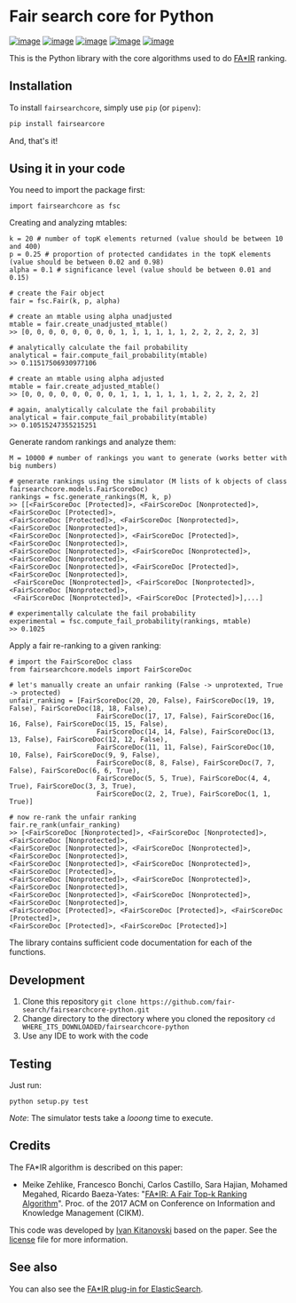 # Fair search core for Python

[![image](https://img.shields.io/pypi/status/fairsearchcore.svg)](https://pypi.org/project/fairsearchcore/)
[![image](https://img.shields.io/pypi/v/fairsearchcore.svg)](https://pypi.org/project/fairsearchcore/)
[![image](https://img.shields.io/pypi/pyversions/fairsearchcore.svg)](https://pypi.org/project/fairsearchcore/)
[![image](https://img.shields.io/pypi/l/fairsearchcore.svg)](https://pypi.org/project/fairsearchcore/)
[![image](https://img.shields.io/pypi/implementation/fairsearchcore.svg)](https://pypi.org/project/fairsearchcore/)

This is the Python library with the core algorithms used to do [FA*IR](https://arxiv.org/abs/1706.06368) ranking.  

## Installation
To install `fairsearchcore`, simply use `pip` (or `pipenv`):
```bash
pip install fairsearcore
```
And, that's it!

## Using it in your code
You need to import the package first: 
```{.sourceCode .python}
import fairsearchcore as fsc
```
Creating and analyzing mtables:
```{.sourceCode .python}
k = 20 # number of topK elements returned (value should be between 10 and 400)
p = 0.25 # proportion of protected candidates in the topK elements (value should be between 0.02 and 0.98) 
alpha = 0.1 # significance level (value should be between 0.01 and 0.15)

# create the Fair object 
fair = fsc.Fair(k, p, alpha)

# create an mtable using alpha unadjusted
mtable = fair.create_unadjusted_mtable()
>> [0, 0, 0, 0, 0, 0, 0, 0, 1, 1, 1, 1, 1, 1, 2, 2, 2, 2, 2, 3]

# analytically calculate the fail probability
analytical = fair.compute_fail_probability(mtable)
>> 0.11517506930977106 

# create an mtable using alpha adjusted
mtable = fair.create_adjusted_mtable()
>> [0, 0, 0, 0, 0, 0, 0, 0, 1, 1, 1, 1, 1, 1, 1, 2, 2, 2, 2, 2]

# again, analytically calculate the fail probability
analytical = fair.compute_fail_probability(mtable)
>> 0.10515247355215251

```
Generate random rankings and analyze them:
```{.sourceCode .python}
M = 10000 # number of rankings you want to generate (works better with big numbers)

# generate rankings using the simulator (M lists of k objects of class fairsearchcore.models.FairScoreDoc) 
rankings = fsc.generate_rankings(M, k, p)
>> [[<FairScoreDoc [Protected]>, <FairScoreDoc [Nonprotected]>, <FairScoreDoc [Protected]>, 
<FairScoreDoc [Protected]>, <FairScoreDoc [Nonprotected]>, <FairScoreDoc [Nonprotected]>, 
<FairScoreDoc [Nonprotected]>, <FairScoreDoc [Protected]>, <FairScoreDoc [Nonprotected]>, 
<FairScoreDoc [Nonprotected]>, <FairScoreDoc [Nonprotected]>, <FairScoreDoc [Nonprotected]>, 
<FairScoreDoc [Nonprotected]>, <FairScoreDoc [Protected]>, <FairScoreDoc [Nonprotected]>, 
 <FairScoreDoc [Nonprotected]>, <FairScoreDoc [Nonprotected]>, <FairScoreDoc [Nonprotected]>, 
 <FairScoreDoc [Nonprotected]>, <FairScoreDoc [Protected]>],...]

# experimentally calculate the fail probability
experimental = fsc.compute_fail_probability(rankings, mtable)
>> 0.1025
```
Apply a fair re-ranking to a given ranking:
```
# import the FairScoreDoc class
from fairsearchcore.models import FairScoreDoc

# let's manually create an unfair ranking (False -> unprotexted, True -> protected)
unfair_ranking = [FairScoreDoc(20, 20, False), FairScoreDoc(19, 19, False), FairScoreDoc(18, 18, False),
                      FairScoreDoc(17, 17, False), FairScoreDoc(16, 16, False), FairScoreDoc(15, 15, False),
                      FairScoreDoc(14, 14, False), FairScoreDoc(13, 13, False), FairScoreDoc(12, 12, False),
                      FairScoreDoc(11, 11, False), FairScoreDoc(10, 10, False), FairScoreDoc(9, 9, False),
                      FairScoreDoc(8, 8, False), FairScoreDoc(7, 7, False), FairScoreDoc(6, 6, True),
                      FairScoreDoc(5, 5, True), FairScoreDoc(4, 4, True), FairScoreDoc(3, 3, True),
                      FairScoreDoc(2, 2, True), FairScoreDoc(1, 1, True)]

# now re-rank the unfair ranking                    
fair.re_rank(unfair_ranking)
>> [<FairScoreDoc [Nonprotected]>, <FairScoreDoc [Nonprotected]>, <FairScoreDoc [Nonprotected]>, 
<FairScoreDoc [Nonprotected]>, <FairScoreDoc [Nonprotected]>, <FairScoreDoc [Nonprotected]>, 
<FairScoreDoc [Nonprotected]>, <FairScoreDoc [Nonprotected]>, <FairScoreDoc [Protected]>, 
<FairScoreDoc [Nonprotected]>, <FairScoreDoc [Nonprotected]>, <FairScoreDoc [Nonprotected]>, 
<FairScoreDoc [Nonprotected]>, <FairScoreDoc [Nonprotected]>, <FairScoreDoc [Nonprotected]>,
<FairScoreDoc [Protected]>, <FairScoreDoc [Protected]>, <FairScoreDoc [Protected]>, 
<FairScoreDoc [Protected]>, <FairScoreDoc [Protected]>]
```

The library contains sufficient code documentation for each of the functions.
 
## Development

1. Clone this repository `git clone https://github.com/fair-search/fairsearchcore-python.git`
2. Change directory to the directory where you cloned the repository `cd WHERE_ITS_DOWNLOADED/fairsearchcore-python`
3. Use any IDE to work with the code

## Testing

Just run:
```
python setup.py test 
```
*Note*: The simulator tests take a *looong* time to execute. 

## Credits

The FA*IR algorithm is described on this paper:

* Meike Zehlike, Francesco Bonchi, Carlos Castillo, Sara Hajian, Mohamed Megahed, Ricardo Baeza-Yates: "[FA*IR: A Fair Top-k Ranking Algorithm](https://doi.org/10.1145/3132847.3132938)". Proc. of the 2017 ACM on Conference on Information and Knowledge Management (CIKM).

This code was developed by [Ivan Kitanovski](http://ivankitanovski.com/) based on the paper. See the [license](https://github.com/fair-search/fairsearch-core/blob/master/python/LICENSE) file for more information.

## See also

You can also see the [FA*IR plug-in for ElasticSearch](https://github.com/fair-search/fairsearch-elasticsearch-plugin).
